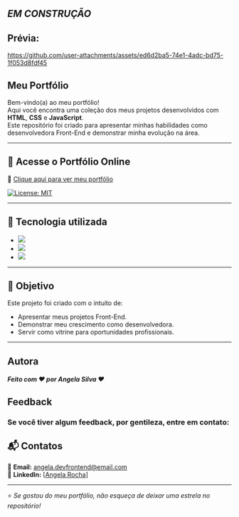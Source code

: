 ## ***EM CONSTRUÇÃO***

## Prévia:


https://github.com/user-attachments/assets/ed6d2ba5-74e1-4adc-bd75-1f053d8fdf45


## Meu Portfólio

Bem-vindo(a) ao meu portfólio!  
Aqui você encontra uma coleção dos meus projetos desenvolvidos com **HTML**, **CSS** e **JavaScript**.  
Este repositório foi criado para apresentar minhas habilidades como desenvolvedora Front-End e demonstrar minha evolução na área.

---

## 🔗 Acesse o Portfólio Online
🔗 [Clique aqui para ver meu portfólio](https://angela-rocha.github.io/meu_portfolio/)  

[![License: MIT](https://img.shields.io/badge/License-MIT-greem.svg)](https://opensource.org/licenses/MIT)

---

## 🔧 Tecnologia utilizada
* ![](https://img.shields.io/badge/Visual_Studio_Code-0078D4?style=for-the-badge&logo=visual%20studio%20code&logoColor=white)
* ![](https://img.shields.io/badge/HTML5-E34F26?style=for-the-badge&logo=html5&logoColor=white)
* ![](https://img.shields.io/badge/CSS3-1572B6?style=for-the-badge&logo=css3&logoColor=white)

---

## 🎯 Objetivo
Este projeto foi criado com o intuito de:
- Apresentar meus projetos Front-End.  
- Demonstrar meu crescimento como desenvolvedora.  
- Servir como vitrine para oportunidades profissionais.

---

## Autora

##### Feito com ❤ por Angela Silva ❤

## Feedback

### Se você tiver algum feedback, por gentileza, entre em contato: 

## 📬 Contatos
📧 **Email:** angela.devfrontend@email.com  
💼 **LinkedIn:** [[Angela Rocha](https://www.linkedin.com/in/angelasilvafrontend/)] 

---

⭐ *Se gostou do meu portfólio, não esqueça de deixar uma estrela no repositório!*
